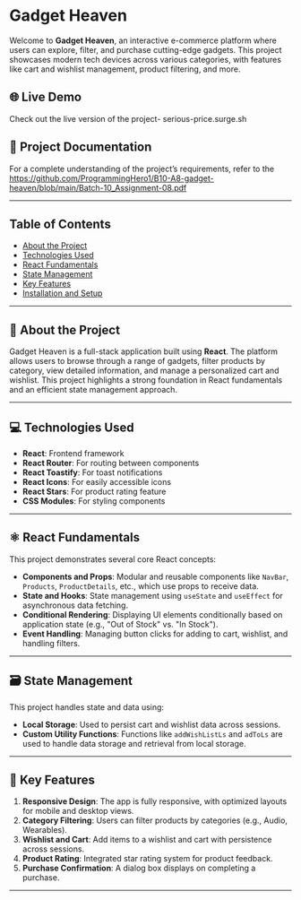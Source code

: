 # Gadget Heaven

Welcome to **Gadget Heaven**, an interactive e-commerce platform where users can explore, filter, and purchase cutting-edge gadgets. This project showcases modern tech devices across various categories, with features like cart and wishlist management, product filtering, and more.

## 🌐 Live Demo

Check out the live version of the project- serious-price.surge.sh 

## 📄 Project Documentation

For a complete understanding of the project’s requirements, refer to the https://github.com/ProgrammingHero1/B10-A8-gadget-heaven/blob/main/Batch-10_Assignment-08.pdf

---

## Table of Contents

- [About the Project](#about-the-project)
- [Technologies Used](#technologies-used)
- [React Fundamentals](#react-fundamentals)
- [State Management](#state-management)
- [Key Features](#key-features)
- [Installation and Setup](#installation-and-setup)

---

## 📖 About the Project

Gadget Heaven is a full-stack application built using **React**. The platform allows users to browse through a range of gadgets, filter products by category, view detailed information, and manage a personalized cart and wishlist. This project highlights a strong foundation in React fundamentals and an efficient state management approach.

---

## 💻 Technologies Used

- **React**: Frontend framework
- **React Router**: For routing between components
- **React Toastify**: For toast notifications
- **React Icons**: For easily accessible icons
- **React Stars**: For product rating feature
- **CSS Modules**: For styling components

---

## ⚛️ React Fundamentals

This project demonstrates several core React concepts:

- **Components and Props**: Modular and reusable components like `NavBar`, `Products`, `ProductDetails`, etc., which use props to receive data.
- **State and Hooks**: State management using `useState` and `useEffect` for asynchronous data fetching.
- **Conditional Rendering**: Displaying UI elements conditionally based on application state (e.g., "Out of Stock" vs. "In Stock").
- **Event Handling**: Managing button clicks for adding to cart, wishlist, and handling filters.

---

## 🗃️ State Management

This project handles state and data using:

- **Local Storage**: Used to persist cart and wishlist data across sessions.
- **Custom Utility Functions**: Functions like `addWishListLs` and `adToLs` are used to handle data storage and retrieval from local storage.

---

## 🌟 Key Features

1. **Responsive Design**: The app is fully responsive, with optimized layouts for mobile and desktop views.
2. **Category Filtering**: Users can filter products by categories (e.g., Audio, Wearables).
3. **Wishlist and Cart**: Add items to a wishlist and cart with persistence across sessions.
4. **Product Rating**: Integrated star rating system for product feedback.
5. **Purchase Confirmation**: A dialog box displays on completing a purchase.

---
